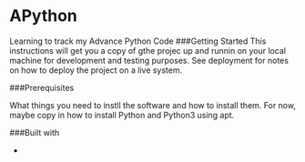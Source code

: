 # APython
Learning to track my Advance Python Code
###Getting Started
This instructions will get you a copy of gthe projec up and runnin on your local machine for development and testing purposes. See deployment for notes on how to deploy the project on a live system.

###Prerequisites

What things you need to instll the software and how to install them. For now, maybe copy in how to install Python and Python3 using apt.

###Built with

*
